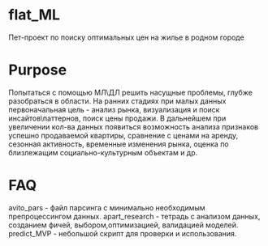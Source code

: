 # flat_ML
Пет-проект по поиску оптимальных цен на жилье в родном городе
# Purpose
Попытаться с помощью МЛ\ДЛ решить насущные проблемы, глубже разобраться в области.
На ранних стадиях при малых данных первоначальная цель - анализ рынка, визуализация и поиск инсайтов\паттернов, поиск цены продажи. В дальнейшем при увеличении кол-ва данных появиться возможность анализа признаков успешно продаваемой квартиры, сравнение с ценами на аренду, сезонная активность, временные изменения рынка, оценка по близлежащим социально-культурным объектам и др.
# FAQ
avito_pars - файл парсинга с минимально необходимым препроцессингом данных. 
apart_research - тетрадь с анализом данных, созданием фичей, выбором,оптимизацией, валидацией моделей.    
predict_MVP - небольшой скрипт для проверки и использования. 
